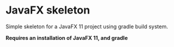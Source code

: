 # JavaFX skeleton

Simple skeleton for a JavaFX 11 project using gradle build system.

**Requires an installation of JavaFX 11, and gradle**
